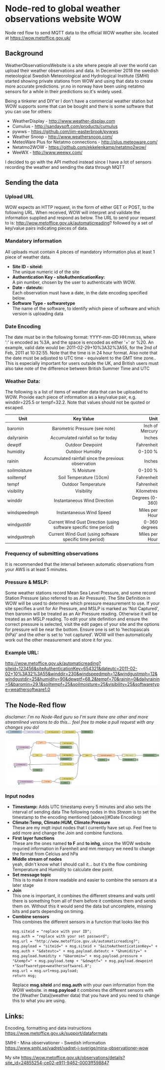 # Node-red to global weather observations website WOW
Node red flow to send MQTT data to the official WOW weather site. located at https://wow.metoffice.gov.uk/

## Background
WeatherObservatiionsWebsite is a site where people all over the world can upload their weather observations and data. In December 2018 the swedish meteological Swedish Meteorological and Hydrological Institute (SMHI) started showing private stations from WOW and using that data to create more accurate predictions. yr.no in norway have been using netatmo sensors for a while in their predictions so it's widely used.

Being a tinkerer and DIY'er I don't have a commercial weather station but WOW supports some that can be bought and there is some software that you can use for others:
* WeatherDisplay - http://www.weather-display.com
* Cumulus - http://sandaysoft.com/products/cumulus
* pywws - https://github.com/jim-easterbrook/pywws
* Weather Snoop - http://www.weathersnoop.com/
* MeteoWare Plus for Netatmo connections - http://plus.meteoware.com/
* Netatmo2WOW - https://github.com/ekkelenkamp/netatmo2wow/
* WeeWX - http://www.weewx.com/

I decided to go with the API method instead since I have a lot of sensors recording the weather and sending the data through MQTT

## Sending the data
### Upload URL
WOW expects an HTTP request, in the form of either GET or POST, to the following URL. When received, WOW will interpret and validate the information supplied and respond as below.
The URL to send your request to is: http://wow.metoffice.gov.uk/automaticreading? followed by a set of key/value pairs indicating pieces of data.
### Mandatory information
All uploads must contain 4 pieces of mandatory information plus at least 1 piece of weather data.

* **Site ID - siteid:**  
The unique numeric id of the site
* **Authentication Key - siteAuthenticationKey:**  
A pin number, chosen by the user to authenticate with WOW.
* **Date - dateutc:**  
Each observation must have a date, in the date encoding specified below.
* **Software Type - softwaretype**  
The name of the software, to identify which piece of software and which version is uploading data

### Date Encoding
The date must be in the following format: YYYY-mm-DD HH:mm:ss, where ':' is encoded as %3A, and the space is encoded as either '+' or %20. An example, valid date would be: 2011-02-29+10%3A32%3A55, for the 2nd of Feb, 2011 at 10:32:55. Note that the time is in 24 hour format. Also note that the date must be adjusted to UTC time - equivalent to the GMT time zone.. This is especially important for users outside the UK, and British users must also take note of the difference between British Summer Time and UTC

### Weather Data:
The following is a list of items of weather data that can be uploaded to WOW. Provide each piece of information as a key/value pair, e.g. winddir=225.5 or tempf=32.2. Note that values should not be quoted or escaped.

Unit	| Key	Value	| Unit
------------- |:-------------:| -----:
baromin	| Barometric Pressure (see note)	| Inch of Mercury
dailyrainin	| Accumulated rainfall so far today	| Inches
dewptf	| Outdoor Dewpoint	| Fahrenheit
humidity	| Outdoor Humidity	| 0-100 %
rainin	| Accumulated rainfall since the previous observation	| Inches
soilmoisture	| % Moisture	| 0-100 %
soiltempf	| Soil Temperature (10cm)	| Fahrenheit
tempf	| Outdoor Temperature	| Fahrenheit
visibility	| Visibility	| Kilometres
winddir	| Instantaneous Wind Direction	| Degrees (0-360)
windspeedmph	| Instantaneous Wind Speed	| Miles per Hour
windgustdir	| Current Wind Gust Direction (using software specific time period)	| 0-360 degrees
windgustmph	| Current Wind Gust (using software specific time period)	| Miles per Hour

### Frequency of submitting observations
It is recommended that the interval between automatic observations from your AWS is at least 5 minutes.

### Pressure & MSLP:
Some weather stations record Mean Sea Level Pressure, and some record Station Pressure (also referred to as Air Pressure). The Site Definition in WOW will be used to determine which pressure measurement to use. If your site specifies a unit for Air Pressure, and MSLP is marked as 'Not Captured', then baromin will be treated as an Air Pressure reading. Otherwise it will be treated as an MSLP reading. To edit your site definition and ensure the correct pressure is selected, visit the edit pages of your site and the options for pressure will be near the bottom. Ensure one is set to 'hectopascals (hPa)' and the other is set to 'not captured'. WOW will then automatically work out the other measurement and store it for you.

### Example URL:
http://wow.metoffice.gov.uk/automaticreading?siteid=123456&siteAuthenticationKey=654321&dateutc=2011-02-02+10%3A32%3A55&winddir=230&windspeedmph=12&windgustmph=12&windgustdir=25&humidity=90&dewptf=68.2&tempf=70&rainin=0&dailyrainin=5&baromin=29.1&soiltempf=25&soilmoisture=25&visibility=25&softwaretype=weathersoftware1.0

## The Node-Red flow
_disclamer: I'm no Node-Red guru so I'm sure there are other and more streamlined versions to do this... feel free to make a pull request with any changes you do!_
![Alt text](/images/wow_weather_allnodes.png?raw=true "Node-red-flow")

### Input nodes
* **Timestamp:**
Adds UTC timestamp every 5 minutes and also sets the interval of sending data
The following nodes in this _Stream_ is to set the timestamp to the encoding mentioned [above](#Date Encoding)
* **Climate:Temp, Climate:HUM, Climate:Pressure**  
These are my mqtt input nodes that I currently have set up. Feel free to add more and change the Join and combine functions.
* **First layer functions**  
These are the ones named **to F** and **to inhg**, since the WOW website requried information in Farenheit and mm merqury we need to change the format from Celcius and hPa
* **Middle stream of nodes**  
yeah, didn't know what I should call it... but it's the flow combining Temperature and Humidity to calculate dew point.
* **Set message topic**  
This is to make it more readable and easier to combine the sensors at a later stage
* **Join**  
This one is important, it combines the different streams and waits until there is something from all of them before it combines them and sends them on. Without this it would send the data but uncomplete, missing bits and parts depending on timing.
* **Combine sensors**  
This combines the different sensors in a function that looks like this  
  ```
  msg.siteid = "replace with your ID";
  msg.auth = "replace with your set password";
  msg.url = "http://wow.metoffice.gov.uk/automaticreading?";
  msg.payload = "siteid=" + msg.siteid + "&siteAuthenticationKey=" + msg.auth + "&dateutc=" + msg.payload.dateutc + "&humidity=" + msg.payload.humidity + "&baromin=" + msg.payload.pressure + "&tempf=" + msg.payload.temp + "&dewptf=" + msg.payload.dewpoint +"&softwaretype=weathersoftware1.0";
  msg.url = msg.url+msg.payload;
  return msg;
  ```
  Replace **msg.siteid** and **msg.auth** with your own information from the WOW website.
  in **msg.payload** it combines the different sensors with the [Weather Data](weather data) that you have and you need to change this to what you are using.

## Links:
Encoding, formatting and data instructions
https://wow.metoffice.gov.uk/support/dataformats

SMHI - Mina observationer - Swedish information
https://www.smhi.se/vadret/vadret-i-sverige/mina-observationer-wow

My site
https://wow.metoffice.gov.uk/observations/details?site_id=24855254-ce02-e911-9462-0003ff598847
